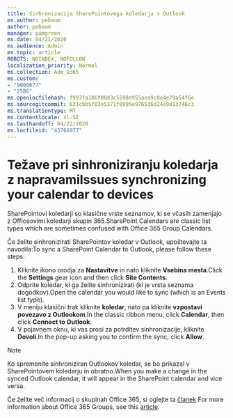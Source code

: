```yaml
---
title: Sinhronizacija SharePointovega koledarja v Outlook
ms.author: pebaum
author: pebaum
manager: pamgreen
ms.date: 04/21/2020
ms.audience: Admin
ms.topic: article
ROBOTS: NOINDEX, NOFOLLOW
localization_priority: Normal
ms.collection: Adm_O365
ms.custom:
- "9000677"
- "2586"
ms.openlocfilehash: f997fa106f00d3c5598e955aea9c8e4e79a54f6e
ms.sourcegitcommit: 631cbb5f03e5371f0995e976536d24e9d13746c3
ms.translationtype: MT
ms.contentlocale: sl-SI
ms.lasthandoff: 04/22/2020
ms.locfileid: "43766977"
---
```

# <a name="issues-synchronizing-your-calendar-to-devices"></a><span data-ttu-id="3da4d-102">Težave pri sinhroniziranju koledarja z napravami</span><span class="sxs-lookup"><span data-stu-id="3da4d-102">Issues synchronizing your calendar to devices</span></span>

<span data-ttu-id="3da4d-103">SharePointovi koledarji so klasične vrste seznamov, ki se včasih zamenjajo z Officeovimi koledarji skupin 365.</span><span class="sxs-lookup"><span data-stu-id="3da4d-103">SharePoint Calendars are classic list types which are sometimes confused with Office 365 Group Calendars.</span></span>

<span data-ttu-id="3da4d-104">Če želite sinhronizirati SharePointov koledar v Outlook, upoštevajte ta navodila:</span><span class="sxs-lookup"><span data-stu-id="3da4d-104">To sync a SharePoint Calendar to Outlook, please follow these steps:</span></span>

1. <span data-ttu-id="3da4d-105">Kliknite ikono orodja za **Nastavitve** in nato kliknite **Vsebina mesta**.</span><span class="sxs-lookup"><span data-stu-id="3da4d-105">Click the **Settings** gear icon and then click **Site Contents**.</span></span>
2. <span data-ttu-id="3da4d-106">Odprite koledar, ki ga želite sinhronizirati (ki je vrsta seznama dogodkov).</span><span class="sxs-lookup"><span data-stu-id="3da4d-106">Open the calendar you would like to sync (which is an Events list type).</span></span>
3. <span data-ttu-id="3da4d-107">V meniju klasični trak kliknite **koledar**, nato pa kliknite **vzpostavi povezavo z Outlookom**.</span><span class="sxs-lookup"><span data-stu-id="3da4d-107">In the classic ribbon menu, click **Calendar**, then click **Connect to Outlook**.</span></span>
4. <span data-ttu-id="3da4d-108">V pojavnem oknu, ki vas prosi za potrditev sinhronizacije, kliknite **Dovoli**.</span><span class="sxs-lookup"><span data-stu-id="3da4d-108">In the pop-up asking you to confirm the sync, click **Allow**.</span></span>

>[!Note]
> <span data-ttu-id="3da4d-109">Ko spremenite sinhroniziran Outlookov koledar, se bo prikazal v SharePointovem koledarju in obratno.</span><span class="sxs-lookup"><span data-stu-id="3da4d-109">When you make a change in the synced Outlook calendar, it will appear in the SharePoint calendar and vice versa.</span></span>

<span data-ttu-id="3da4d-110">Če želite več informacij o skupinah Office 365, si oglejte ta [članek](https://support.office.com/article/Learn-about-Office-365-groups-b565caa1-5c40-40ef-9915-60fdb2d97fa2).</span><span class="sxs-lookup"><span data-stu-id="3da4d-110">For more information about Office 365 Groups, see this [article](https://support.office.com/article/Learn-about-Office-365-groups-b565caa1-5c40-40ef-9915-60fdb2d97fa2).</span></span>
